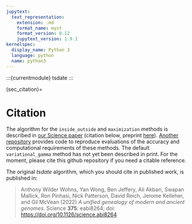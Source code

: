 ```yaml
---
jupytext:
  text_representation:
    extension: .md
    format_name: myst
    format_version: 0.12
    jupytext_version: 1.9.1
kernelspec:
  display_name: Python 3
  language: python
  name: python3
---
```


:::{currentmodule} tsdate
:::

(sec_citation)=

# Citation

The algorithm for the `inside_outside` and `maximization` methods is described
in [our Science paper](https://www.science.org/doi/10.1126/science.abi8264) (citation below,
preprint [here](https://www.biorxiv.org/content/10.1101/2021.02.16.431497v2)).
[Another repository](https://github.com/awohns/unified_genealogy_paper) provides
code to reproduce evaluations of the accuracy and computational requirements of these methods.
The default `variational_gamma` method has not yet been described in print. For the moment,
please cite this github repository if you need a citable reference.

The original _tsdate_ algorithm, which you should cite in published work, is published in:

> Anthony Wilder Wohns, Yan Wong, Ben Jeffery, Ali Akbari, Swapan Mallick, Ron Pinhasi, Nick Patterson, David Reich, Jerome Kelleher, and Gil McVean (2022) *A unified genealogy of modern and ancient genomes*. Science **375**: eabi8264; doi: https://doi.org/10.1126/science.abi8264


